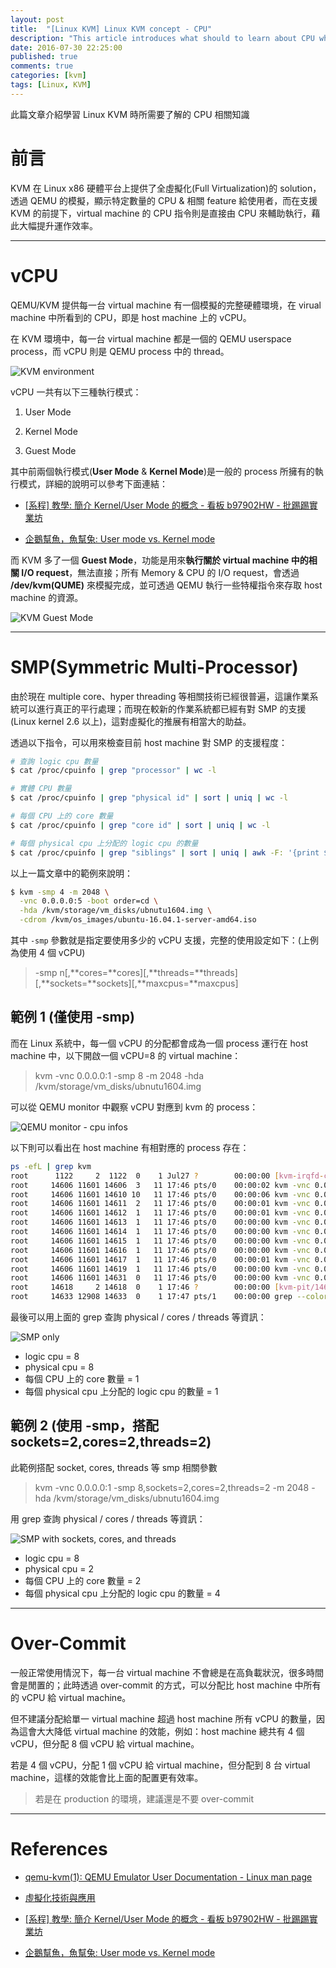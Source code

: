 ```yaml
---
layout: post
title:  "[Linux KVM] Linux KVM concept - CPU"
description: "This article introduces what should to learn about CPU when learning Linux KVM virtualization"
date: 2016-07-30 22:25:00
published: true
comments: true
categories: [kvm]
tags: [Linux, KVM]
---
```


此篇文章介紹學習 Linux KVM 時所需要了解的 CPU 相關知識

前言
====

KVM 在 Linux x86 硬體平台上提供了全虛擬化(Full Virtualization)的 solution，透過 QEMU 的模擬，顯示特定數量的 CPU & 相關 feature 給使用者，而在支援 KVM 的前提下，virtual machine 的 CPU 指令則是直接由 CPU 來輔助執行，藉此大幅提升運作效率。

---------------------------------------------------------------------

vCPU
====

QEMU/KVM 提供每一台 virtual machine 有一個模擬的完整硬體環境，在 virual machine 中所看到的 CPU，即是 host machine 上的 vCPU。

在 KVM 環境中，每一台 virtual machine 都是一個的 QEMU userspace process，而 vCPU 則是 QEMU process 中的 thread。

![KVM environment](http://image.slidesharecdn.com/els305-100323102407-phpapp02/95/virtualization-with-kvm-kernelbased-virtual-machine-4-728.jpg)

vCPU 一共有以下三種執行模式：

1. User Mode

2. Kernel Mode

3. Guest Mode

其中前兩個執行模式(**User Mode** & **Kernel Mode**)是一般的 process 所擁有的執行模式，詳細的說明可以參考下面連結：

- [[系程] 教學: 簡介 Kernel/User Mode 的概念 - 看板 b97902HW - 批踢踢實業坊](https://www.ptt.cc/bbs/b97902HW/M.1267018497.A.3B1.html)

- [企鵝幫魚，魚幫兔: User mode vs. Kernel mode](http://peachwaneversay.blogspot.tw/2007/05/user-mode-vs-kernel-mode.html)

而 KVM 多了一個 **Guest Mode**，功能是用來**執行關於 virtual machine 中的相關 I/O request**，無法直接；所有 Memory & CPU 的 I/O request，會透過 **/dev/kvm(QUME)** 來模擬完成，並可透過 QEMU 執行一些特權指令來存取 host machine 的資源。

![KVM Guest Mode](http://benjr.tw/wp-content/uploads/2013/11/kvm_qemu01.png)

---------------------------------------------------------------------

SMP(Symmetric Multi-Processor)
==============================

由於現在 multiple core、hyper threading 等相關技術已經很普遍，這讓作業系統可以進行真正的平行處理；而現在較新的作業系統都已經有對 SMP 的支援(Linux kernel 2.6 以上)，這對虛擬化的推展有相當大的助益。

透過以下指令，可以用來檢查目前 host machine 對 SMP 的支援程度：

```bash
# 查詢 logic cpu 數量
$ cat /proc/cpuinfo | grep "processor" | wc -l

# 實體 CPU 數量
$ cat /proc/cpuinfo | grep "physical id" | sort | uniq | wc -l

# 每個 CPU 上的 core 數量
$ cat /proc/cpuinfo | grep "core id" | sort | uniq | wc -l

# 每個 physical cpu 上分配的 logic cpu 的數量
$ cat /proc/cpuinfo | grep "siblings" | sort | uniq | awk -F: '{print $2}'
```

以上一篇文章中的範例來說明：

```bash
$ kvm -smp 4 -m 2048 \
  -vnc 0.0.0.0:5 -boot order=cd \
  -hda /kvm/storage/vm_disks/ubnutu1604.img \
  -cdrom /kvm/os_images/ubuntu-16.04.1-server-amd64.iso
```

其中 `-smp` 參數就是指定要使用多少的 vCPU 支援，完整的使用設定如下：(上例為使用 4 個 vCPU)

> -smp n[,**cores=**cores][,**threads=**threads][,**sockets=**sockets][,**maxcpus=**maxcpus]

## 範例 1 (僅使用 -smp)

而在 Linux 系統中，每一個 vCPU 的分配都會成為一個 process 運行在 host machine 中，以下開啟一個 vCPU=8 的 virtual machine：

> kvm -vnc 0.0.0.0:1 -smp 8 -m 2048 -hda /kvm/storage/vm_disks/ubnutu1604.img

可以從 QEMU monitor 中觀察 vCPU 對應到 kvm 的 process：

![QEMU monitor - cpu infos](https://lh3.googleusercontent.com/hHP9T9hWydFXixyMUCuCVFDkl7hlZ6Yv_lbljFDdv_azyt_rh01M6X8bHI1fRMV82a2UObBH6wQgAElavdVxByZ99u0cDBToT-t9OIqgWpSY6ZGreqooEuin8WvQqXpQ9g84uwed3-qO2akJatJTCJqpY0Xt_xU9J1ak4702nyJicXQ7h6HqppYXz0G_86NhyQMd6tv2w5venHGgaBoOF46L8UcYYTskX5rPptWqlmhJtNQSkFGj8F6t3DVVGpOJQfgErjdrfFm162spjhQGwZJ6OWiKTsdBAuXbeUscC-NUTPtGbVjSvAHXa-MVo3-h6jjWZ-TlNkjSmQYCICiRiTGIcFsLAkbIVMGw7-PXkPdqXhJyaC9bEWplxhPzhgGptGUeJCAOrdIhvF_l8lXzaSqeWGL-BSnBbA5qCuV-9UUZVGrcHgiQo2p5_Q_iUBBazlkqnRuM69ULxGEeM-q82gIztEmQiqqOrynKeAf9w5MZnJeb_w29u6qu6B-6d81hRGXwc68A1YHKH256EWxgtrd7_aVfsu08fLEIsPwo5qEuDnkef9G_hGNUHccLcWMSIOIr4J1ViP1vOrDsLpAA_qW-08QfZ4Q=w463-h210-no)

以下則可以看出在 host machine 有相對應的 process 存在：

```bash
ps -efL | grep kvm
root      1122     2  1122  0    1 Jul27 ?        00:00:00 [kvm-irqfd-clean]
root     14606 11601 14606  3   11 17:46 pts/0    00:00:02 kvm -vnc 0.0.0.0:1 -smp 8 -m 2048 -hda /kvm/storage/vm_disks/ubnutu1604.img
root     14606 11601 14610 10   11 17:46 pts/0    00:00:06 kvm -vnc 0.0.0.0:1 -smp 8 -m 2048 -hda /kvm/storage/vm_disks/ubnutu1604.img
root     14606 11601 14611  2   11 17:46 pts/0    00:00:01 kvm -vnc 0.0.0.0:1 -smp 8 -m 2048 -hda /kvm/storage/vm_disks/ubnutu1604.img
root     14606 11601 14612  1   11 17:46 pts/0    00:00:01 kvm -vnc 0.0.0.0:1 -smp 8 -m 2048 -hda /kvm/storage/vm_disks/ubnutu1604.img
root     14606 11601 14613  1   11 17:46 pts/0    00:00:00 kvm -vnc 0.0.0.0:1 -smp 8 -m 2048 -hda /kvm/storage/vm_disks/ubnutu1604.img
root     14606 11601 14614  1   11 17:46 pts/0    00:00:00 kvm -vnc 0.0.0.0:1 -smp 8 -m 2048 -hda /kvm/storage/vm_disks/ubnutu1604.img
root     14606 11601 14615  1   11 17:46 pts/0    00:00:00 kvm -vnc 0.0.0.0:1 -smp 8 -m 2048 -hda /kvm/storage/vm_disks/ubnutu1604.img
root     14606 11601 14616  1   11 17:46 pts/0    00:00:00 kvm -vnc 0.0.0.0:1 -smp 8 -m 2048 -hda /kvm/storage/vm_disks/ubnutu1604.img
root     14606 11601 14617  1   11 17:46 pts/0    00:00:01 kvm -vnc 0.0.0.0:1 -smp 8 -m 2048 -hda /kvm/storage/vm_disks/ubnutu1604.img
root     14606 11601 14619  1   11 17:46 pts/0    00:00:00 kvm -vnc 0.0.0.0:1 -smp 8 -m 2048 -hda /kvm/storage/vm_disks/ubnutu1604.img
root     14606 11601 14631  0   11 17:46 pts/0    00:00:00 kvm -vnc 0.0.0.0:1 -smp 8 -m 2048 -hda /kvm/storage/vm_disks/ubnutu1604.img
root     14618     2 14618  0    1 17:46 ?        00:00:00 [kvm-pit/14606]
root     14633 12908 14633  0    1 17:47 pts/1    00:00:00 grep --color=auto kvm
```

最後可以用上面的 grep 查詢 physical / cores / threads 等資訊：

![SMP only](https://lh3.googleusercontent.com/mD_mnwyxWHinCr-2GSCfaMs-kyhi7p5c9cspDW5go_wM_76oHUj0Phj4n5dAahx39fazYXbMYa5xknxe1oRcoErP0cG84fMRu0WRwm9A1-_p4_bH0XediFmabBPzQQ6omUqJeBgJkwuyj0YRQ8-5kQ6zrE6elocc5sAt4q4tVKOXISDO0CZzSiYU9jHr6HeQVWO4xyLcBBkEUTZEeCfeR_tIrJzZF23nMGWDLI9CSu84ADbuL6KilIp4zDwQPNGrZmxNEwi2kUWyKcxC9-iZBm1W3wNdDYdIESmnVkTQuMe19XnTYsGdPiyRiOtMYv01WQ_KmBoCdRRZ1vfn0syyYdkt9PagLY3TjJ75dt57p918PI4z04YUZomaZ0lZ6Pqb8bt1Iaz1oljrslZpyveJ2AtAGWIdO9hFvE_9r3uvzK-ND77ZL1nAMbvuBPcD3rxuAGGr9ZqZTH_RACGOKtUN44cffI9VMvDp261xOj2NvYUDAVKxLogUNUj_ltOSyLGZ3uSffQtBkybY8OBAR3o3ycSsVy6Riwk8x2n6buCDR05dA4oTlaUqmR_o39TyTKsF6c1hzgoiJN9d_tc4cLS2c1PINXUh7W8=w785-h194-no)

- logic cpu = 8
- physical cpu = 8
- 每個 CPU 上的 core 數量 = 1
- 每個 physical cpu 上分配的 logic cpu 的數量 = 1

## 範例 2 (使用 -smp，搭配 sockets=2,cores=2,threads=2)

此範例搭配 socket, cores, threads 等 smp 相關參數

>  kvm -vnc 0.0.0.0:1 -smp 8,sockets=2,cores=2,threads=2 -m 2048 -hda /kvm/storage/vm_disks/ubnutu1604.img

用 grep 查詢 physical / cores / threads 等資訊：

![SMP with sockets, cores, and threads](https://lh3.googleusercontent.com/JmmR_lsIlsIsr66SlLZXaBJfVKdo6gim3rLxj7oMrVrTbDEYnluhtz-uj5FdlYwUAN4_W-FZDL2a6ykDgFBdwIlYNVrorpLPc7olTSl7oOsHlEoUVT1U9o9yDroSYZFNEGoJVJaMcKoIrtRr9HKB7R9uKrz5VNLR6iX_n2OZs5gL_UxPrxL5UOeYeqyyuZwswNDTyqh61qmqlJ2i0KBAHkSauTcUbASZScuk1rCL_wlp0B0VguRIhd2WZtq2oEe_G9nL6zRMclrXsOqhWsVBy0DyBibyGtqsUPIG7-7rYHcSGs1ao8j_fuTELJVA0P4nWoPpAX5sRI9p84M32vGuppudVSkFDdzACIo43FdB6ZkFftc4sPfRLk-qLXldYJ5ss_waqmqcIA2Qr-be1M443d0QiqYV6BF4XkIn6cKud7gCzy15I30CdM31gVZwK7rkQ6O_eWSCLYhiQoBR1y-B9jXV5qnN7axQfTC8hL46gRlQSyozEG4HXp-X2UmU12rfMWv8rZop2alI6pLa29CE5oywHl40BYI8qKgok52V0znrX1klcmgiCn5iYYdEFPYELqHwDW_EQv0-Z8oAXxmyIpk8tKnSR0E=w777-h190-no)

- logic cpu = 8
- physical cpu = 2
- 每個 CPU 上的 core 數量 = 2
- 每個 physical cpu 上分配的 logic cpu 的數量 = 4

---------------------------------------------------------------------

Over-Commit
===========

一般正常使用情況下，每一台 virtual machine 不會總是在高負載狀況，很多時間會是閒置的；此時透過 over-commit 的方式，可以分配比 host machine 中所有的 vCPU 給 virtual machine。

但不建議分配給單一 virtual machine 超過 host machine 所有 vCPU 的數量，因為這會大大降低 virtual machine 的效能，例如：host machine 總共有 4 個 vCPU，但分配 8 個 vCPU 給 virtual machine。

若是 4 個 vCPU，分配 1 個 vCPU 給 virtual machine，但分配到 8 台 virtual machine，這樣的效能會比上面的配置更有效率。

> 若是在 production 的環境，建議還是不要 over-commit

----------------------------------------------------------------------

References
==========

- [qemu-kvm(1): QEMU Emulator User Documentation - Linux man page](http://linux.die.net/man/1/qemu-kvm)

- [虛擬化技術與應用](https://ncucsie.hackpad.com/ep/pad/static/QrwxkWD88gd)

- [[系程] 教學: 簡介 Kernel/User Mode 的概念 - 看板 b97902HW - 批踢踢實業坊](https://www.ptt.cc/bbs/b97902HW/M.1267018497.A.3B1.html)

- [企鵝幫魚，魚幫兔: User mode vs. Kernel mode](http://peachwaneversay.blogspot.tw/2007/05/user-mode-vs-kernel-mode.html)
